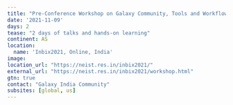 ```yaml
---
title: "Pre-Conference Workshop on Galaxy Community, Tools and Workflows for Cheminformatics and NGS Data" 
date: '2021-11-09'
days: 2
tease: "2 days of talks and hands-on learning"
continent: AS
location:
  name: 'Inbix2021, Online, India'
image: 
location_url: "https://neist.res.in/inbix2021/"
external_url: "https://neist.res.in/inbix2021/workshop.html"
gtn: true
contact: "Galaxy India Community"
subsites: [global, us]
---
```


